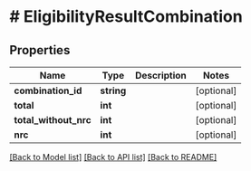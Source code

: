 # # EligibilityResultCombination

## Properties

Name | Type | Description | Notes
------------ | ------------- | ------------- | -------------
**combination_id** | **string** |  | [optional]
**total** | **int** |  | [optional]
**total_without_nrc** | **int** |  | [optional]
**nrc** | **int** |  | [optional]

[[Back to Model list]](../../README.md#models) [[Back to API list]](../../README.md#endpoints) [[Back to README]](../../README.md)
